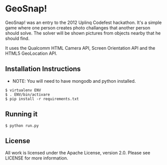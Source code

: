 # GeoSnap!

GeoSnap! was an entry to the 2012 Uplinq Codefest hackathon. It's a simple game where one person creates photo challanges that another person should solve. The solver will be shown pictures from objects nearby that he should find.

It uses the Qualcomm HTML Camera API, Screen Orientation API and the HTML5 GeoLocation API.

## Installation Instructions

 - NOTE: You will need to have mongodb and python installed.

```$ sudo easy_install virtualenv  # if you don't have it already 
$ virtualenv ENV
$ . ENV/bin/activare
$ pip install -r requirements.txt
```

## Running it
```$ . ENV/bin/activare
$ python run.py
```

## License

All work is licensed under the Apache License, version 2.0. Please see LICENSE
for more information.
